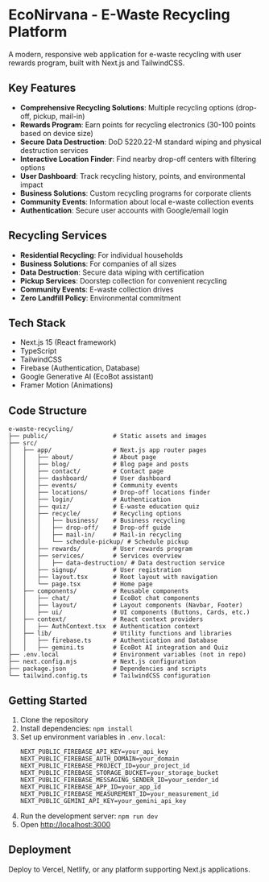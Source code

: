 # EcoNirvana - E-Waste Recycling Platform

A modern, responsive web application for e-waste recycling with user rewards program, built with Next.js and TailwindCSS.

## Key Features

- **Comprehensive Recycling Solutions**: Multiple recycling options (drop-off, pickup, mail-in)
- **Rewards Program**: Earn points for recycling electronics (30-100 points based on device size)
- **Secure Data Destruction**: DoD 5220.22-M standard wiping and physical destruction services
- **Interactive Location Finder**: Find nearby drop-off centers with filtering options
- **User Dashboard**: Track recycling history, points, and environmental impact
- **Business Solutions**: Custom recycling programs for corporate clients
- **Community Events**: Information about local e-waste collection events
- **Authentication**: Secure user accounts with Google/email login

## Recycling Services

- **Residential Recycling**: For individual households
- **Business Solutions**: For companies of all sizes
- **Data Destruction**: Secure data wiping with certification
- **Pickup Services**: Doorstep collection for convenient recycling
- **Community Events**: E-waste collection drives
- **Zero Landfill Policy**: Environmental commitment

## Tech Stack

- Next.js 15 (React framework)
- TypeScript
- TailwindCSS
- Firebase (Authentication, Database)
- Google Generative AI (EcoBot assistant)
- Framer Motion (Animations)

## Code Structure

```
e-waste-recycling/
├── public/                  # Static assets and images
├── src/
│   ├── app/                 # Next.js app router pages
│   │   ├── about/           # About page
│   │   ├── blog/            # Blog page and posts
│   │   ├── contact/         # Contact page
│   │   ├── dashboard/       # User dashboard
│   │   ├── events/          # Community events
│   │   ├── locations/       # Drop-off locations finder
│   │   ├── login/           # Authentication
│   │   ├── quiz/            # E-waste education quiz
│   │   ├── recycle/         # Recycling options
│   │   │   ├── business/    # Business recycling
│   │   │   ├── drop-off/    # Drop-off guide
│   │   │   ├── mail-in/     # Mail-in recycling
│   │   │   └── schedule-pickup/ # Schedule pickup
│   │   ├── rewards/         # User rewards program
│   │   ├── services/        # Services overview
│   │   │   ├── data-destruction/ # Data destruction service
│   │   ├── signup/          # User registration
│   │   ├── layout.tsx       # Root layout with navigation
│   │   └── page.tsx         # Home page
│   ├── components/          # Reusable components
│   │   ├── chat/            # EcoBot chat components
│   │   ├── layout/          # Layout components (Navbar, Footer)
│   │   ├── ui/              # UI components (Buttons, Cards, etc.)
│   ├── context/             # React context providers
│   │   ├── AuthContext.tsx  # Authentication context
│   ├── lib/                 # Utility functions and libraries
│   │   ├── firebase.ts      # Authentication and Database
│   │   ├── gemini.ts        # EcoBot AI integration and Quiz 
├── .env.local               # Environment variables (not in repo)
├── next.config.mjs          # Next.js configuration
├── package.json             # Dependencies and scripts
└── tailwind.config.ts       # TailwindCSS configuration
```

## Getting Started

1. Clone the repository
2. Install dependencies: `npm install`
3. Set up environment variables in `.env.local`:
   ```
   NEXT_PUBLIC_FIREBASE_API_KEY=your_api_key
   NEXT_PUBLIC_FIREBASE_AUTH_DOMAIN=your_domain
   NEXT_PUBLIC_FIREBASE_PROJECT_ID=your_project_id
   NEXT_PUBLIC_FIREBASE_STORAGE_BUCKET=your_storage_bucket
   NEXT_PUBLIC_FIREBASE_MESSAGING_SENDER_ID=your_sender_id
   NEXT_PUBLIC_FIREBASE_APP_ID=your_app_id
   NEXT_PUBLIC_FIREBASE_MEASUREMENT_ID=your_measurement_id
   NEXT_PUBLIC_GEMINI_API_KEY=your_gemini_api_key
   ```
4. Run the development server: `npm run dev`
5. Open [http://localhost:3000](http://localhost:3000)

## Deployment

Deploy to Vercel, Netlify, or any platform supporting Next.js applications.
